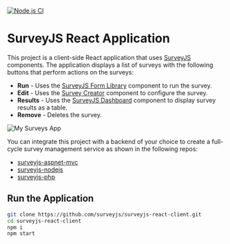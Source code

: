 [![Node.js CI](https://github.com/surveyjs/surveyjs-react-client/actions/workflows/build-node.js.yml/badge.svg)](https://github.com/surveyjs/surveyjs-react-client/actions/workflows/build-node.js.yml)

# SurveyJS React Application

This project is a client-side React application that uses [SurveyJS](https://surveyjs.io/) components. The application displays a list of surveys with the following buttons that perform actions on the surveys:

- **Run** - Uses the [SurveyJS Form Library](https://surveyjs.io/form-library/documentation/overview) component to run the survey.
- **Edit** - Uses the [Survey Creator](https://surveyjs.io/survey-creator/documentation/overview) component to configure the survey.
- **Results** - Uses the [SurveyJS Dashboard](https://surveyjs.io/dashboard/documentation/overview) component to display survey results as a table.
- **Remove** - Deletes the survey. 

![My Surveys App](https://user-images.githubusercontent.com/18551316/183420903-7fbcc043-5833-46fe-9910-5aa451045119.png)

You can integrate this project with a backend of your choice to create a full-cycle survey management service as shown in the following repos:

- [surveyjs-aspnet-mvc](https://github.com/surveyjs/surveyjs-aspnet-mvc)
- [surveyjs-nodejs](https://github.com/surveyjs/surveyjs-nodejs)
- [surveyjs-php](https://github.com/surveyjs/surveyjs-php)

## Run the Application

```bash
git clone https://github.com/surveyjs/surveyjs-react-client.git
cd surveyjs-react-client
npm i
npm start
```
